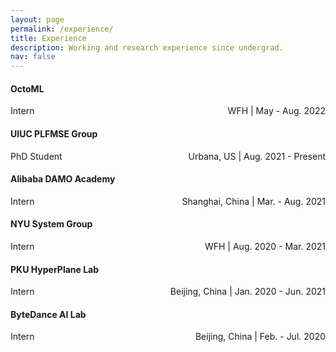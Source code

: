 ```yaml
---
layout: page
permalink: /experience/
title: Experience
description: Working and research experience since undergrad.
nav: false
---
```


#### OctoML

<p style="text-align:left;">
Intern
<span style="float:right;">
    WFH | May - Aug. 2022
</span>
</p>

#### UIUC PLFMSE Group

<p style="text-align:left;">
PhD Student
<span style="float:right;">
    Urbana, US | Aug. 2021 - Present
</span>
</p>

#### Alibaba DAMO Academy

<p style="text-align:left;">
Intern
<span style="float:right;">
    Shanghai, China | Mar. - Aug. 2021
</span>
</p>

#### NYU System Group

<p style="text-align:left;">
Intern
<span style="float:right;">
    WFH | Aug. 2020 - Mar. 2021
</span>
</p>

#### PKU HyperPlane Lab

<p style="text-align:left;">
Intern
<span style="float:right;">
    Beijing, China | Jan. 2020 - Jun. 2021
</span>
</p>

#### ByteDance AI Lab

<p style="text-align:left;">
Intern
<span style="float:right;">
    Beijing, China | Feb. - Jul. 2020
</span>
</p>
